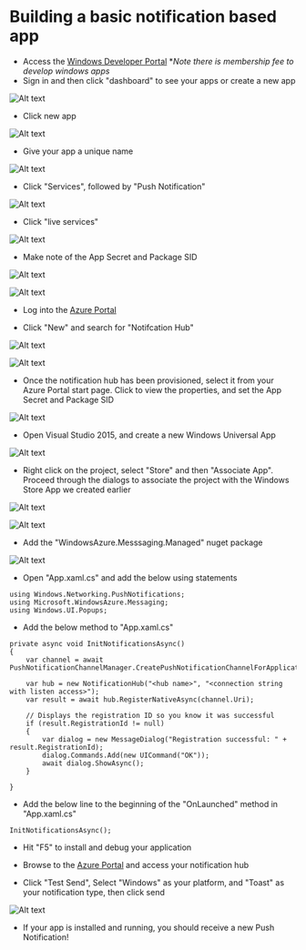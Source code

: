 # Building a basic notification based app

* Access the [Windows Developer Portal](https://developer.microsoft.com/en-us/windows/windows-apps) **Note there is membership fee to develop windows apps*
* Sign in and then click "dashboard" to see your apps or create a new app

![Alt text](img/dashboard.PNG)

* Click new app

![Alt text](img/newapp.PNG)

* Give your app a unique name

![Alt text](img/reserveName.PNG)

* Click "Services", followed by "Push Notification"

![Alt text](img/services.PNG)

* Click "live services"

![Alt text](img/liveServices.PNG)

* Make note of the App Secret and Package SID

![Alt text](img/appSecret.PNG)

![Alt text](img/packageSID.PNG)

* Log into the [Azure Portal](https://portal.azure.com)

* Click "New" and search for "Notifcation Hub"

![Alt text](img/newNotificationHub.PNG)

![Alt text](img/newNotificationHubProperties.PNG)

* Once the notification hub has been provisioned, select it from your Azure Portal start page.  Click to view the properties, and set the App Secret and Package SID

![Alt text](img/newNotificationHubSettings.PNG)

* Open Visual Studio 2015, and create a new Windows Universal App

![Alt text](img/newProject.PNG)

* Right click on the project, select "Store" and then "Associate App".  Proceed through the dialogs to associate the project with the Windows Store App we created earlier

![Alt text](img/associateAppWithStore.PNG)

![Alt text](img/associateAppWithStore2.PNG)

* Add the "WindowsAzure.Messsaging.Managed" nuget package

![Alt text](img/nuget.PNG)

* Open "App.xaml.cs" and add the below using statements

```
using Windows.Networking.PushNotifications;
using Microsoft.WindowsAzure.Messaging;
using Windows.UI.Popups;
```

* Add the below method to "App.xaml.cs"

```
private async void InitNotificationsAsync()
{
    var channel = await PushNotificationChannelManager.CreatePushNotificationChannelForApplicationAsync();

    var hub = new NotificationHub("<hub name>", "<connection string with listen access>");
    var result = await hub.RegisterNativeAsync(channel.Uri);

    // Displays the registration ID so you know it was successful
    if (result.RegistrationId != null)
    {
        var dialog = new MessageDialog("Registration successful: " + result.RegistrationId);
        dialog.Commands.Add(new UICommand("OK"));
        await dialog.ShowAsync();
    }

}
```

* Add the below line to the beginning of the "OnLaunched" method in "App.xaml.cs"

```
InitNotificationsAsync();
```

* Hit "F5" to install and debug your application

* Browse to the [Azure Portal](https://portal.azure.com) and access your notification hub

* Click "Test Send", Select "Windows" as your platform, and "Toast" as your notification type, then click send

![Alt text](img/TestNotification.PNG)

* If your app is installed and running, you should receive a new Push Notification!